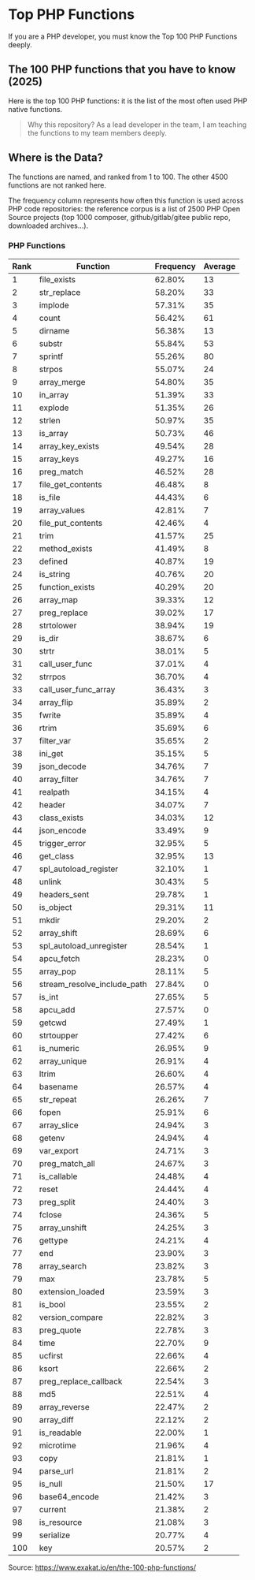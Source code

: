# Top PHP Functions

If you are a PHP developer, you must know the Top 100 PHP Functions deeply.

## The 100 PHP functions that you have to know (2025)

Here is the top 100 PHP functions: it is the list of the most often used PHP native functions.

> Why this repository? As a lead developer in the team, I am teaching the functions to my team members deeply.

## Where is the Data?

The functions are named, and ranked from 1 to 100. The other 4500 functions are not ranked here.

The frequency column represents how often this function is used across PHP code repositories: the reference corpus is a list of 2500 PHP Open Source projects (top 1000 composer, github/gitlab/gitee public repo, downloaded archives…).

### PHP Functions

| Rank	 | Function	 | Frequency	 | Average |
| ------ | --------- | ------------- | ------- |
| 1	 | file_exists	 | 62.80%	 | 13 |
| 2	 | str_replace	 | 58.20%	 | 33 |
| 3	 | implode	 | 57.31%	 | 35 |
| 4	 | count	 | 56.42%	 | 61 |
| 5	 | dirname	 | 56.38%	 | 13 |
| 6	 | substr	 | 55.84%	 | 53 |
| 7	 | sprintf	 | 55.26%	 | 80 |
| 8	 | strpos	 | 55.07%	 | 24 |
| 9	 | array_merge	 | 54.80%	 | 35 |
| 10	 | in_array	 | 51.39%	 | 33 |
| 11	 | explode	 | 51.35%	 | 26 |
| 12	 | strlen	 | 50.97%	 | 35 |
| 13	 | is_array	 | 50.73%	 | 46 |
| 14	 | array_key_exists	 | 49.54%	 | 28 |
| 15	 | array_keys	 | 49.27%	 | 16 |
| 16	 | preg_match	 | 46.52%	 | 28 |
| 17	 | file_get_contents	 | 46.48%	 | 8 |
| 18	 | is_file	 | 44.43%	 | 6 |
| 19	 | array_values	 | 42.81%	 | 7 |
| 20	 | file_put_contents	 | 42.46%	 | 4 |
| 21	 | trim	 | 41.57%	 | 25 |
| 22	 | method_exists	 | 41.49%	 | 8 |
| 23	 | defined	 | 40.87%	 | 19 |
| 24	 | is_string	 | 40.76%	 | 20 |
| 25	 | function_exists	 | 40.29%	 | 20 |
| 26	 | array_map	 | 39.33%	 | 12 |
| 27	 | preg_replace	 | 39.02%	 | 17 |
| 28	 | strtolower	 | 38.94%	 | 19 |
| 29	 | is_dir	 | 38.67%	 | 6 |
| 30	 | strtr	 | 38.01%	 | 5 |
| 31	 | call_user_func	 | 37.01%	 | 4 |
| 32	 | strrpos	 | 36.70%	 | 4 |
| 33	 | call_user_func_array	 | 36.43%	 | 3 |
| 34	 | array_flip	 | 35.89%	 | 2 |
| 35	 | fwrite	 | 35.89%	 | 4 |
| 36	 | rtrim	 | 35.69%	 | 6 |
| 37	 | filter_var	 | 35.65%	 | 2 |
| 38	 | ini_get	 | 35.15%	 | 5 |
| 39	 | json_decode	 | 34.76%	 | 7 |
| 40	 | array_filter	 | 34.76%	 | 7 |
| 41	 | realpath	 | 34.15%	 | 4 |
| 42	 | header	 | 34.07%	 | 7 |
| 43	 | class_exists	 | 34.03%	 | 12 |
| 44	 | json_encode	 | 33.49%	 | 9 |
| 45	 | trigger_error	 | 32.95%	 | 5 |
| 46	 | get_class	 | 32.95%	 | 13 |
| 47	 | spl_autoload_register	 | 32.10%	 | 1 |
| 48	 | unlink	 | 30.43%	 | 5 |
| 49	 | headers_sent	 | 29.78%	 | 1 |
| 50	 | is_object	 | 29.31%	 | 11 |
| 51	 | mkdir	 | 29.20%	 | 2 |
| 52	 | array_shift	 | 28.69%	 | 6 |
| 53	 | spl_autoload_unregister	 | 28.54%	 | 1 |
| 54	 | apcu_fetch	 | 28.23%	 | 0 |
| 55	 | array_pop	 | 28.11%	 | 5 |
| 56	 | stream_resolve_include_path	 | 27.84%	 | 0 |
| 57	 | is_int	 | 27.65%	 | 5 |
| 58	 | apcu_add	 | 27.57%	 | 0 |
| 59	 | getcwd	 | 27.49%	 | 1 |
| 60	 | strtoupper	 | 27.42%	 | 6 |
| 61	 | is_numeric	 | 26.95%	 | 9 |
| 62	 | array_unique	 | 26.91%	 | 4 |
| 63	 | ltrim	 | 26.60%	 | 4 |
| 64	 | basename	 | 26.57%	 | 4 |
| 65	 | str_repeat	 | 26.26%	 | 7 |
| 66	 | fopen	 | 25.91%	 | 6 |
| 67	 | array_slice	 | 24.94%	 | 3 |
| 68	 | getenv	 | 24.94%	 | 4 |
| 69	 | var_export	 | 24.71%	 | 3 |
| 70	 | preg_match_all	 | 24.67%	 | 3 |
| 71	 | is_callable	 | 24.48%	 | 4 |
| 72	 | reset	 | 24.44%	 | 4 |
| 73	 | preg_split	 | 24.40%	 | 3 |
| 74	 | fclose	 | 24.36%	 | 5 |
| 75	 | array_unshift	 | 24.25%	 | 3 |
| 76	 | gettype	 | 24.21%	 | 4 |
| 77	 | end	 | 23.90%	 | 3 |
| 78	 | array_search	 | 23.82%	 | 3 |
| 79	 | max	 | 23.78%	 | 5 |
| 80	 | extension_loaded	 | 23.59%	 | 3 |
| 81	 | is_bool	 | 23.55%	 | 2 |
| 82	 | version_compare	 | 22.82%	 | 3 |
| 83	 | preg_quote	 | 22.78%	 | 3 |
| 84	 | time	 | 22.70%	 | 9 |
| 85	 | ucfirst	 | 22.66%	 | 4 |
| 86	 | ksort	 | 22.66%	 | 2 |
| 87	 | preg_replace_callback	 | 22.54%	 | 3 |
| 88	 | md5	 | 22.51%	 | 4 |
| 89	 | array_reverse	 | 22.47%	 | 2 |
| 90	 | array_diff	 | 22.12%	 | 2 |
| 91	 | is_readable	 | 22.00%	 | 1 |
| 92	 | microtime	 | 21.96%	 | 4 |
| 93	 | copy	 | 21.81%	 | 1 |
| 94	 | parse_url	 | 21.81%	 | 2 |
| 95	 | is_null	 | 21.50%	 | 17 |
| 96	 | base64_encode	 | 21.42%	 | 3 |
| 97	 | current	 | 21.38%	 | 2 |
| 98	 | is_resource	 | 21.08%	 | 3 |
| 99	 | serialize	 | 20.77%	 | 4 |
| 100	 | key	 | 20.57%	 | 2 |

Source: https://www.exakat.io/en/the-100-php-functions/
